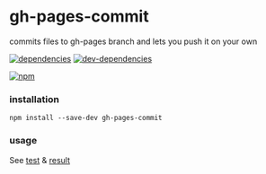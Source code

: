 # gh-pages-commit

commits files to gh-pages branch and lets you push it on your own

[![dependencies](https://david-dm.org/zenflow/gh-pages-commit.svg)](https://david-dm.org/zenflow/gh-pages-commit)
[![dev-dependencies](https://david-dm.org/zenflow/gh-pages-commit/dev-status.svg)](https://david-dm.org/zenflow/gh-pages-commit#info=devDependencies)

[![npm](https://nodei.co/npm/gh-pages-commit.svg?downloads=true&downloadRank=true&stars=true)](https://www.npmjs.com/package/gh-pages-commit)

### installation

```
npm install --save-dev gh-pages-commit
```

### usage

See [test](https://github.com/zenflow/gh-pages-commit/blob/master/tests/index.js) & [result](https://zenflow.github.io/gh-pages-commit/)